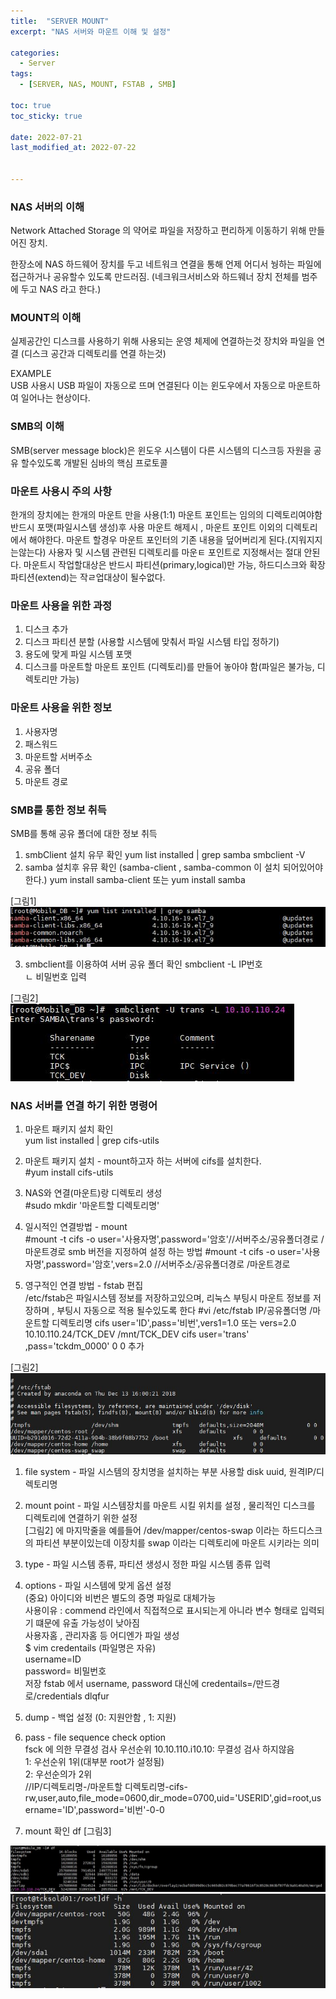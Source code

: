 ```yaml
---
title:  "SERVER MOUNT"
excerpt: "NAS 서버와 마운트 이해 및 설정"

categories:
  - Server
tags:
  - [SERVER, NAS, MOUNT, FSTAB , SMB]

toc: true
toc_sticky: true
 
date: 2022-07-21
last_modified_at: 2022-07-22


---
```


### NAS 서버의 이해
Network Attached Storage 의 약어로 파일을 저장하고 편리하게 이동하기 위해 만들어진 장치.

한장소에 NAS 하드웨어 장치를 두고 네트워크 연결을 통해 언제 어디서 눵하는 파일에접근하거나 공유할수 있도록 만드러짐. (네크워크서비스와 하드웨너 장치 전체를 범주에 두고 NAS 라고 한다.) 
###  MOUNT의 이해
실제공간인 디스크를 사용하기 위해 사용되는 운영 체제에 연결하는것 장치와 파일을 연결 (디스크 공간과 디렉토리를 연결 하는것)

EXAMPLE  
USB 사용시 USB 파일이 자동으로 뜨며 연결된다 이는 윈도우에서 자동으로 마운트하여 일어나는 현상이다.

### SMB의 이해
SMB(server message block)은 윈도우 시스템이 다른 시스템의 디스크등 자원을 공유 할수있도록 개발된 심바의 핵심 프로토콜

### 마운트 사용시 주의 사항
한개의 장치에는 한개의 마운트 만을 사용(1:1)
마운트 포인트는 임의의 디렉토리여야함
반드시 포맷(파일시스템 생성)후 사용
마운트 해제시 , 마운트 포인트 이외의 디렉토리에서 해야한다.
마운트 할경우 마운트 포인터의 기존 내용을 덮어버리게 된다.(지워지지는않는다)
사용자 및 시스템 관련된 디렉토리를 마운ㅌ 포인트로 지정해서는 절대 안된다.
마운트시 작업할대상은 반드시 파티션(primary,logical)만 가능, 하드디스크와 확장파티션(extend)는 작ㄹ업대상이 될수없다.

### 마운트 사용을 위한 과정
1. 디스크 추가
2. 디스크 파티션 분할 (사용할 시스템에 맞춰서 파일 시스템 타입 정하기)
3. 용도에 맞게 파일 시스템 포맷
4. 디스크를 마운트할 마운트 포인트 (디렉토리)를 만들어 놓아야 함(파일은 불가능, 디렉토리만 가능)

### 마운트 사용을 위한 정보
1. 사용자명
2. 패스워드
3. 마운트할 서버주소
4. 공유 폴더
5. 마운트 경로

### SMB를 통한 정보 취득
SMB를 통해 공유 폴더에 대한 정보 취득  
1. smbClient 설치 유무 확인
yum list installed | grep samba
smbclient -V
2. samba 설치후 유뮤 확인 (samba-client , samba-common 이 설치 되어있어야한다.)
yum install samba-client 또는 yum install samba  

[그림1]
<br>
<img src="../images/server/linux_03_sambaList.JPG"/>  

3. smbclient를 이용하여 서버 공유 폴더 확인
smbclient -L IP번호   
ㄴ 비밀번호 입력  

[그림2]
<br>
<img src="../images/server/linux_04_smbclient.JPG"/>  



### NAS 서버를 연결 하기 위한 명령어
1. 마운트 패키지 설치 확인  
yum list installed | grep cifs-utils  
2. 마운트 패키지 설치 - mount하고자 하는 서버에 cifs를 설치한다.  
#yum install cifs-utils
3. NAS와 연결(마운트)랑 디렉토리 생성  
#sudo mkdir '마운트할 디렉토리명'
4. 일시적인 연결방법 - mount  
#mount -t cifs -o user='사용자명',password='암호'//서버주소/공유폴더경로 /마운트경로
smb 버전을 지정하여 설정 하는 방법
#mount -t cifs -o user='사용자명',password='암호',vers=2.0 //서버주소/공유폴더경로 /마운트경로 

5. 영구적인 연결 방법 - fstab 편집  
/etc/fstab은 파일시스템 정보를 저장하고있으며, 리눅스 부팅시 마운트 정보를 저장하며 , 부팅시 자동으로 적용 될수있도록 한다
#vi /etc/fstab
IP/공유폴더명 /마운트할 디렉토리명 cifs user='ID',pass='비번',vers1=1.0 또는 vers=2.0
10.10.110.24/TCK_DEV /mnt/TCK_DEV cifs user='trans' ,pass='tckdm_0000' 0 0 추가

[그림2]
<img src="../images/server/linux_02_fstab.JPG" />
<br>
1. file system - 파일 시스템의 장치명을 설치하는 부분 사용할 disk uuid, 원격IP/디렉토리명  
2. mount point - 파일 시스템장치를 마운트 시킬 위치를 설정 , 물리적인 디스크를 디렉토리에 연결하기 위한 설정  
[그림2] 에 마지막줄을 예를들어 /dev/mapper/centos-swap 이라는 하드디스크의 파티션 부분이있는데  이장치를 swap 이라는 디렉토리에 마운트 시키라는 의미  
3. type - 파일 시스템 종류,  파티션 생성시 정한 파일 시스템 종류 입력  
4. options - 파일 시스템에 맞게 옵션 설정  
(중요) 아이디와 비번은 별도의 증명 파일로 대체가능  
사용이유 : commend 라인에서 직접적으로 표시되는게 아니라 변수 형태로 입력되기 떄문에 유출 가능성이 낮아짐  
사용자홈 , 관리자홈 등 어디엔가 파일 생성  
$ vim credentails (파일명은 자유)  
username=ID  
password= 비밀번호  
저장
fstab 에서 username, password 대신에 credentails=/만드경로/credentials dlqfur  
5. dump - 백업 설정 (0: 지원안함 , 1: 지원)  
6. pass - file sequence check option  
fsck 에 의한 무결성 검사 우선순위  10.10.110.i10.10: 무결성 검사 하지않음  
1: 우선순위 1위(대부분 root가 설정됨)  
2: 우선순의가 2위  
//IP/디렉토리명-/마운트할 디렉토리명-cifs-rw,user,auto,file_mode=0600,dir_mode=0700,uid='USERID',gid=root,username='ID',password='비번'-0-0  

6. mount 확인
df
[그림3]
<img src="../images/server/linux_06_mountRes.JPG" />

<br>
<img src="../images/server/linux_01.JPG"/>  
